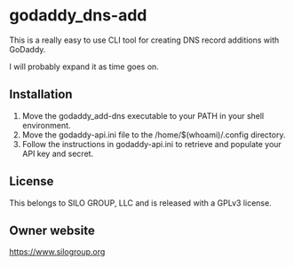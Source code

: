# godaddy_dns-add

This is a really easy to use CLI tool for creating DNS record additions with GoDaddy. 

I will probably expand it as time goes on.

## Installation
1.  Move the godaddy_add-dns executable to your PATH in your shell environment.
2.  Move the godaddy-api.ini file to the /home/$(whoami)/.config directory.
3.  Follow the instructions in godaddy-api.ini to retrieve and populate your API key and secret.

## License

This belongs to SILO GROUP, LLC and is released with a GPLv3 license.  

## Owner website
https://www.silogroup.org


